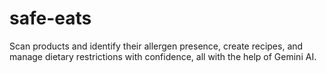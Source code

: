 # safe-eats
Scan products and identify their allergen presence, create recipes, and manage dietary restrictions with confidence, all with the help of Gemini AI.
